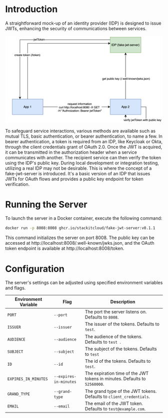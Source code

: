 # Introduction

A straightforward mock-up of an identity provider (IDP) is designed to issue JWTs, enhancing the security of
communications between services.

![fake-jwt-server-illustration](./media/fake-jwt-illustration.png)

To safeguard service interactions, various methods are available such as mutual TLS, basic authentication, or bearer
authentication, to name a few. In bearer authentication, a token is required from an IDP, like Keycloak or Okta, through
the client credentials grant of OAuth 2.0. Once the JWT is acquired, it can be transmitted in the authorization header
when a service communicates with another. The recipient service can then verify the token using the IDP's public key.
During local development or integration testing, utilizing a real IDP may not be desirable. This is where the concept of
a fake-jwt-server is introduced. It's a basic version of an IDP that issues JWTs for OAuth flows and provides a public
key endpoint for token verification.

# Running the Server

To launch the server in a Docker container, execute the following command:

```bash
docker run -p 8008:8008 ghcr.io/stackitcloud/fake-jwt-server:v0.1.1
```

This command initializes the server on port 8008. The public key can be accessed
at http://localhost:8008/.well-known/jwks.json, and the OAuth token endpoint is available
at http://localhost:8008/token.

# Configuration

The server's settings can be adjusted using specified environment variables and flags.

| Environment Variable | Flag                   | Description                                                               |
|----------------------|------------------------|---------------------------------------------------------------------------|
| `PORT`               | `--port`               | The port the server listens on. Defaults to `8008`.                       |
| `ISSUER`             | `--issuer`             | The issuer of the tokens. Defaults to `test`.                             |
| `AUDIENCE`           | `--audience `          | The audience of the tokens. Defaults to `test `.                          |
| `SUBJECT`            | `--subject`            | The subject of the tokens. Defaults to `test`                             |
| `ID`                 | `--id`                 | The id of the tokens. Defaults to `test`.                                 |
| `EXPIRES_IN_MINUTES` | `--expires-in-minutes` | The expiration time of the JWT tokens in minutes. Defaults to `52560000`. |
| `GRAND_TYPE`         | `--grand-type`         | The grand type of the JWT tokens. Defaults to `client_credentials`.       |
| `EMAIL`              | `--email`              | The email of the JWT token. Defaults to `test@example.com`.               |
